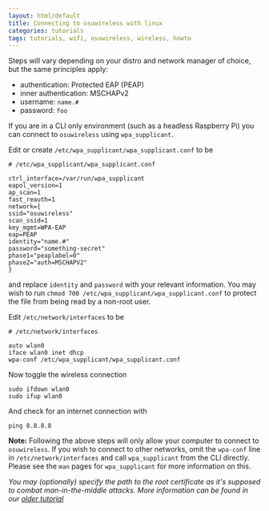 ```yaml
---
layout: html/default
title: Connecting to osuwireless with linux
categories: tutorials
tags: tutorials, wifi, osuwireless, wireless, howto
---
```


Steps will vary depending on your distro and network manager of choice, but the same principles apply:

*   authentication: Protected EAP (PEAP)
*   inner authentication: MSCHAPv2
*   username: `name.#`
*   password: `foo`

If you are in a CLI only environment (such as a headless Raspberry Pi) you can connect to `osuwireless` using `wpa_supplicant`.

Edit or create `/etc/wpa_supplicant/wpa_supplicant.conf` to be

```
# /etc/wpa_supplicant/wpa_supplicant.conf

ctrl_interface=/var/run/wpa_supplicant
eapol_version=1
ap_scan=1
fast_reauth=1
network={
ssid="osuwireless"
scan_ssid=1
key_mgmt=WPA-EAP
eap=PEAP
identity="name.#"
password="something-secret"
phase1="peaplabel=0"
phase2="auth=MSCHAPV2"
}
```
and replace `identity` and `password` with your relevant information. You may wish to run `chmod 700 /etc/wpa_supplicant/wpa_supplicant.conf` to protect the file from being read by a non-root user.

Edit `/etc/network/interfaces` to be
```
# /etc/network/interfaces

auto wlan0
iface wlan0 inet dhcp
wpa-conf /etc/wpa_supplicant/wpa_supplicant.conf
```

Now toggle the wireless connection
```
sudo ifdown wlan0
sudo ifup wlan0
```

And check for an internet connection with

`ping 8.8.8.8`

**Note:** Following the above steps will only allow your computer to connect to `osuwireless`. If you wish to connect to other networks, omit the `wpa-conf` line in `/etc/network/interfaces` and call `wpa_supplicant` from the CLI directly. Please see the `man` pages for `wpa_supplicant` for more information on this.

*You may (optionally) specify the path to the root certificate as it's supposed to combat man-in-the-middle attacks. More information can be found in our [older tutorial](http://opensource.osu.edu/tutorials/2008/07/29/osuwireless-in-ubuntu/)*
